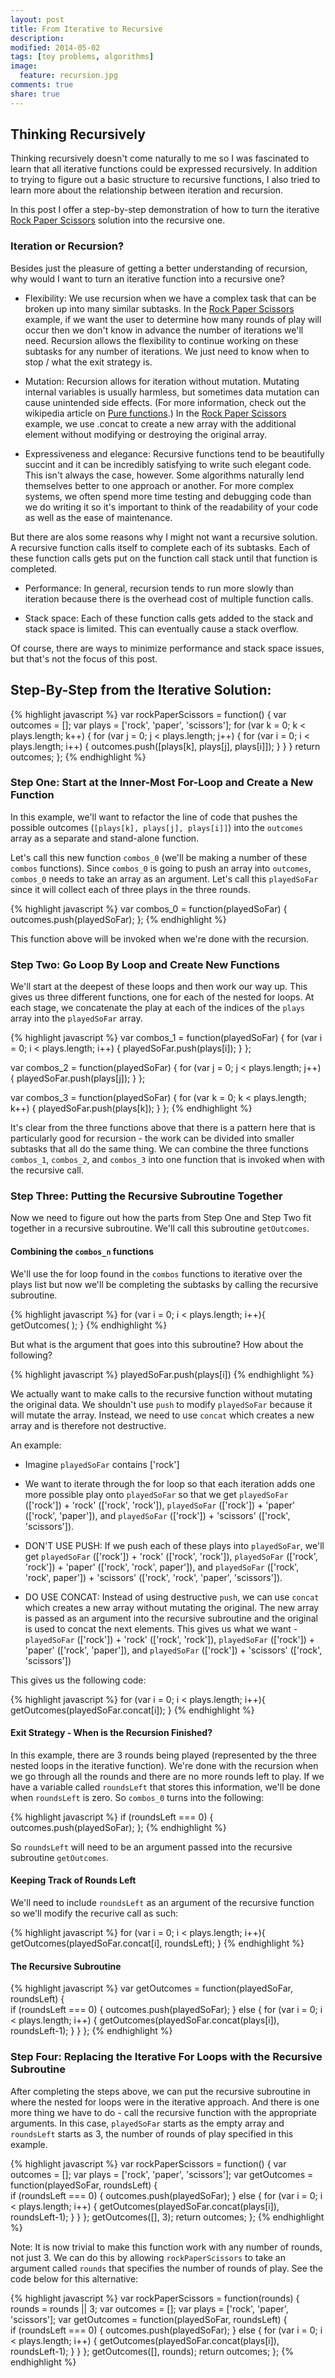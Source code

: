 ```yaml
---
layout: post
title: From Iterative to Recursive
description: 
modified: 2014-05-02
tags: [toy problems, algorithms]
image:
  feature: recursion.jpg
comments: true
share: true
---
```


## Thinking Recursively 
Thinking recursively doesn't come naturally to me so I was fascinated to learn that all iterative functions could be expressed recursively.  In addition to trying to figure out a basic structure to recursive functions, I also tried to learn more about the relationship between iteration and recursion.

In this post I offer a step-by-step demonstration of how to turn the iterative [Rock Paper Scissors](http://jgpettibone.github.io/rock-paper-scissors/) solution into the recursive one. 

### Iteration or Recursion?
Besides just the pleasure of getting a better understanding of recursion, why would I want to turn an iterative function into a recursive one?  

* Flexibility: We use recursion when we have a complex task that can be broken up into many similar subtasks.  In the [Rock Paper Scissors](http://jgpettibone.github.io/rock-paper-scissors/) example, if we want the user to determine how many rounds of play will occur then we don't know in advance the number of iterations we'll need.  Recursion allows the flexibility to continue working on these subtasks for any number of iterations.  We just need to know when to stop / what the exit strategy is.

* Mutation: Recursion allows for iteration without mutation.  Mutating internal variables is usually harmless, but sometimes data mutation can cause unintended side effects.  (For more information, check out the wikipedia article on [Pure functions](http://en.wikipedia.org/wiki/Pure_function).)  In the [Rock Paper Scissors](http://jgpettibone.github.io/rock-paper-scissors/) example, we use .concat to create a new array with the additional element without modifying or destroying the original array.   

* Expressiveness and elegance: Recursive functions tend to be beautifully succint and it can be incredibly satisfying to write such elegant code.  This isn't always the case, however.  Some algorithms naturally lend themselves better to one approach or another.  For more complex systems, we often spend more time testing and debugging code than we do writing it so it's important to think of the readability of your code as well as the ease of maintenance.

But there are alos some reasons why I might not want a recursive solution.  A recursive function calls itself to complete each of its subtasks.  Each of these function calls gets put on the function call stack until that function is completed. 

* Performance: In general, recursion tends to run more slowly than iteration because there is the overhead cost of multiple function calls. 

* Stack space: Each of these function calls gets added to the stack and stack space is limited.  This can eventually cause a stack overflow.

Of course, there are ways to minimize performance and stack space issues, but that's not the focus of this post.

## Step-By-Step from the Iterative Solution:

{% highlight javascript %}
var rockPaperScissors = function() {
  var outcomes = [];
  var plays = ['rock', 'paper', 'scissors'];
  for (var k = 0; k < plays.length; k++) {
    for (var j = 0; j < plays.length; j++) {
      for (var i = 0; i < plays.length; i++) {
        outcomes.push([plays[k], plays[j], plays[i]]);
      }
    }
  }
  return outcomes;
};
{% endhighlight %}

### Step One: Start at the Inner-Most For-Loop and Create a New Function
In this example, we'll want to refactor the line of code that pushes the possible outcomes (`[plays[k], plays[j], plays[i]]`) into the `outcomes` array as a separate and stand-alone function.

Let's call this new function `combos_0` (we'll be making a number of these `combos` functions).  Since `combos_0` is going to push an array into `outcomes`, `combos_0` needs to take an array as an argument.  Let's call this `playedSoFar` since it will collect each of three plays in the three rounds.

{% highlight javascript %}
var combos_0 = function(playedSoFar) {
  outcomes.push(playedSoFar);
};
{% endhighlight %}

This function above will be invoked when we're done with the recursion.

### Step Two: Go Loop By Loop and Create New Functions
We'll start at the deepest of these loops and then work our way up.  This gives us three different functions, one for each of the nested for loops.  At each stage, we concatenate the play at each of the indices of the `plays` array into the `playedSoFar` array.       

{% highlight javascript %}
var combos_1 = function(playedSoFar) {
  for (var i = 0; i < plays.length; i++) {
    playedSoFar.push(plays[i]);
  }
};

var combos_2 = function(playedSoFar) {
  for (var j = 0; j < plays.length; j++) {
    playedSoFar.push(plays[j]);
  }
};

var combos_3 = function(playedSoFar) {
  for (var k = 0; k < plays.length; k++) {
    playedSoFar.push(plays[k]);
  }
};
{% endhighlight %}

It's clear from the three functions above that there is a pattern here that is particularly good for recursion - the work can be divided into smaller subtasks that all do the same thing.  We can combine the three functions `combos_1`, `combos_2`, and `combos_3` into one function that is invoked when with the recursive call.  

### Step Three: Putting the Recursive Subroutine Together
Now we need to figure out how the parts from Step One and Step Two fit together in a recursive subroutine.  We'll call this subroutine `getOutcomes`.

#### Combining the `combos_n` functions
We'll use the for loop found in the `combos` functions to iterative over the plays list but now we'll be completing the subtasks by calling the recursive subroutine. 

{% highlight javascript %}
for (var i = 0; i < plays.length; i++){
  getOutcomes(                       );
}
{% endhighlight %} 

But what is the argument that goes into this subroutine?  How about the following?  

{% highlight javascript %}
playedSoFar.push(plays[i])
{% endhighlight %}

We actually want to make calls to the recursive function without mutating the original data.  We shouldn't use `push` to modify `playedSoFar` because it will mutate the array.  Instead, we need to use `concat` which creates a new array and is therefore not destructive.  

An example:

* Imagine `playedSoFar` contains ['rock'] 

* We want to iterate through the for loop so that each iteration adds one more possible play onto `playedSoFar` so that we get `playedSoFar` (['rock']) + 'rock' (['rock', 'rock']), `playedSoFar` (['rock']) + 'paper' (['rock', 'paper']), and `playedSoFar` (['rock']) + 'scissors' (['rock', 'scissors']).  

* DON'T USE PUSH: If we push each of these plays into `playedSoFar`, we'll get `playedSoFar` (['rock']) + 'rock' (['rock', 'rock']), `playedSoFar` (['rock', 'rock']) + 'paper' (['rock', 'rock', paper']), and `playedSoFar` (['rock', 'rock', paper']) + 'scissors' (['rock', 'rock', 'paper', 'scissors']). 

* DO USE CONCAT: Instead of using destructive `push`, we can use `concat` which creates a new array without mutating the original.  The new array is passed as an argument into the recursive subroutine and the original is used to concat the next elements.  This gives us what we want - `playedSoFar` (['rock']) + 'rock' (['rock', 'rock']), `playedSoFar` (['rock']) + 'paper' (['rock', 'paper']), and `playedSoFar` (['rock']) + 'scissors' (['rock', 'scissors'])

This gives us the following code:

{% highlight javascript %}
for (var i = 0; i < plays.length; i++){
  getOutcomes(playedSoFar.concat[i]);
}
{% endhighlight %} 

#### Exit Strategy - When is the Recursion Finished? 
In this example, there are 3 rounds being played (represented by the three nested loops in the iterative function).  We're done with the recursion when we go through all the rounds and there are no more rounds left to play.  If we have a variable called `roundsLeft` that stores this information, we'll be done when `roundsLeft` is zero.  So `combos_0` turns into the following:

{% highlight javascript %}
if (roundsLeft === 0) {
  outcomes.push(playedSoFar);
};
{% endhighlight %} 

So `roundsLeft` will need to be an argument passed into the recursive subroutine `getOutcomes`.

#### Keeping Track of Rounds Left
We'll need to include `roundsLeft` as an argument of the recursive function so we'll modify the recurive call as such:

{% highlight javascript %}
for (var i = 0; i < plays.length; i++){
  getOutcomes(playedSoFar.concat[i], roundsLeft);
}
{% endhighlight %} 

#### The Recursive Subroutine

{% highlight javascript %}
  var getOutcomes = function(playedSoFar, roundsLeft) {    
    if (roundsLeft === 0) {
      outcomes.push(playedSoFar);
    }
    else {
      for (var i = 0; i < plays.length; i++) {
        getOutcomes(playedSoFar.concat(plays[i]), roundsLeft-1);
      }
    }
  };
{% endhighlight %} 

### Step Four: Replacing the Iterative For Loops with the Recursive Subroutine
After completing the steps above, we can put the recursive subroutine in where the nested for loops were in the iterative approach.  And there is one more thing we have to do - call the recursive function with the appropriate arguments.  In this case, `playedSoFar` starts as the empty array and `roundsLeft` starts as 3, the number of rounds of play specified in this example.

{% highlight javascript %}
var rockPaperScissors = function() {
  var outcomes = [];
  var plays = ['rock', 'paper', 'scissors'];
  var getOutcomes = function(playedSoFar, roundsLeft) {    
    if (roundsLeft === 0) {
      outcomes.push(playedSoFar);
    }
    else {
      for (var i = 0; i < plays.length; i++) {
        getOutcomes(playedSoFar.concat(plays[i]), roundsLeft-1);
      }
    }
  };
  getOutcomes([], 3);
  return outcomes;
};
{% endhighlight %}

Note: It is now trivial to make this function work with any number of rounds, not just 3.  We can do this by allowing `rockPaperScissors` to take an argument called `rounds` that specifies the number of rounds of play.  See the code below for this alternative:

{% highlight javascript %}
var rockPaperScissors = function(rounds) {
  rounds = rounds || 3;
  var outcomes = [];
  var plays = ['rock', 'paper', 'scissors'];
  var getOutcomes = function(playedSoFar, roundsLeft) {    
    if (roundsLeft === 0) {
      outcomes.push(playedSoFar);
    }
    else {
      for (var i = 0; i < plays.length; i++) {
        getOutcomes(playedSoFar.concat(plays[i]), roundsLeft-1);
      }
    }
  };
  getOutcomes([], rounds);
  return outcomes;
};
{% endhighlight %}

